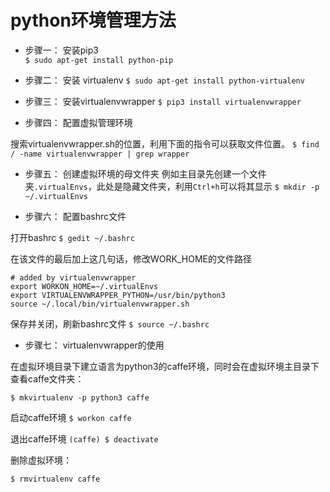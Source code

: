 # python环境管理方法

* 步骤一： 安装pip3  
`$ sudo apt-get install python-pip`

* 步骤二： 安装 virtualenv
`$ sudo apt-get install python-virtualenv`

* 步骤三： 安装virtualenvwrapper
`$ pip3 install virtualenvwrapper`

* 步骤四： 配置虚拟管理环境

搜索virtualenvwrapper.sh的位置，利用下面的指令可以获取文件位置。
`$ find / -name virtualenvwrapper | grep wrapper`
* 步骤五： 创建虚拟环境的母文件夹
例如主目录先创建一个文件夹`.virtualEnvs`，此处是隐藏文件夹，利用`Ctrl+h`可以将其显示
`$ mkdir -p ~/.virtualEnvs`

* 步骤六： 配置bashrc文件

打开bashrc
`$ gedit ~/.bashrc`

在该文件的最后加上这几句话，修改WORK_HOME的文件路径
```
# added by virtualenvwrapper
export WORKON_HOME=~/.virtualEnvs
export VIRTUALENVWRAPPER_PYTHON=/usr/bin/python3
source ~/.local/bin/virtualenvwrapper.sh
```
保存并关闭，刷新bashrc文件
`$ source ~/.bashrc`
* 步骤七： virtualenvwrapper的使用

在虚拟环境目录下建立语言为python3的caffe环境，同时会在虚拟环境主目录下查看caffe文件夹：

`$ mkvirtualenv -p python3 caffe`

启动caffe环境
`$ workon caffe`

退出caffe环境
`(caffe) $ deactivate`

删除虚拟环境：

`$ rmvirtualenv caffe`

